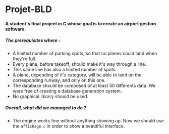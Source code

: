 # Projet-BLD
#### A student's final project in C whose goal is to create an airport gestion software.
##### The prerequisites where :
- A limited number of parking spots, so that no planes could land when they're full.
- Every plane, before takeoff, should make it's way through a line.
- This same line has also a limited number of spots.
- A plane, depending of it's category, will be able to land on the corresponding runway, and only on this one.
- The database should be composed of at least 50 differents data. We were free of creating a database generation system.
- No graphical library should be used.

##### Overall, what did we managed to do ?
- The engine works fine without anything showing up. Now we should use the `affichage.c` in order to show a beautiful interface.
